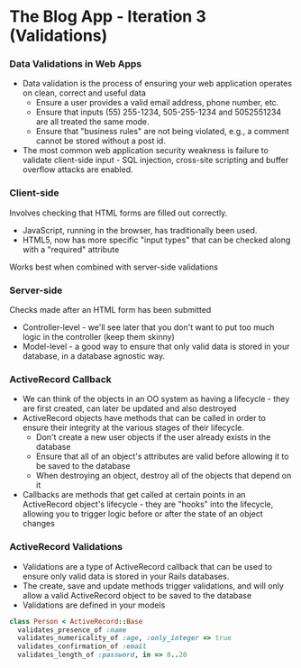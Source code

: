 # The Blog App - Iteration 3 (Validations)

### Data Validations in Web Apps
- Data validation is the process of ensuring your web application operates on clean, correct and useful data
  - Ensure a user provides a valid email address, phone number, etc.
  - Ensure that inputs (55) 255-1234, 505-255-1234 and 5052551234 are all treated the same mode.
  - Ensure that "business rules" are not being violated, e.g., a comment cannot be stored without a post id.
- The most common web application security weakness is failure to validate client-side input - SQL injection, cross-site scripting and buffer overflow attacks are enabled.

### Client-side
Involves checking that HTML forms are filled out correctly.
- JavaScript, running in the browser, has traditionally been used.
- HTML5, now has more specific "input types" that can be checked along with a "required" attribute

Works best when combined with server-side validations

### Server-side
Checks made after an HTML form has been submitted
- Controller-level - we'll see later that you don't want to put too much logic in the controller (keep them skinny)
- Model-level - a good way to ensure that only valid data is stored in your database, in a database agnostic way.

### ActiveRecord Callback

- We can think of the objects in an OO system as having a lifecycle - they are first created, can later be updated and also destroyed
- ActiveRecord objects have methods that can be called in order to ensure their integrity at the various stages of their lifecycle.
  - Don't create a new user objects if the user already exists in the database
  - Ensure that all of an object's attributes are valid before allowing it to be saved to the database
  - When destroying an object, destroy all of the objects that depend on it
- Callbacks are methods that get called at certain points in an ActiveRecord object's lifecycle - they are "hooks" into the lifecycle, allowing you to trigger logic before or after the state of an object changes

### ActiveRecord Validations
- Validations are a type of ActiveRecord callback that can be used to ensure only valid data is stored in your Rails databases.
- The create, save and update methods trigger validations, and will only allow a valid ActiveRecord object to be saved to the database
- Validations are defined in your models
```ruby
class Person < ActiveRecord::Base
  validates_presence_of :name
  validates_numericality_of :age, :only_integer => true
  validates_confirmation_of :email
  validates_length_of :password, in => 8..20
```
